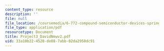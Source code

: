 ```yaml
---
content_type: resource
description: ''
file: null
file_location: /coursemedia/6-772-compound-semiconductor-devices-spring-2003/33a10b224528de087abb02da2950dc91_Project3_DavidNewv2.pdf
file_type: application/pdf
resourcetype: Document
title: Project3_DavidNewv2.pdf
uid: 33a10b22-4528-de08-7abb-02da2950dc91
---
```

